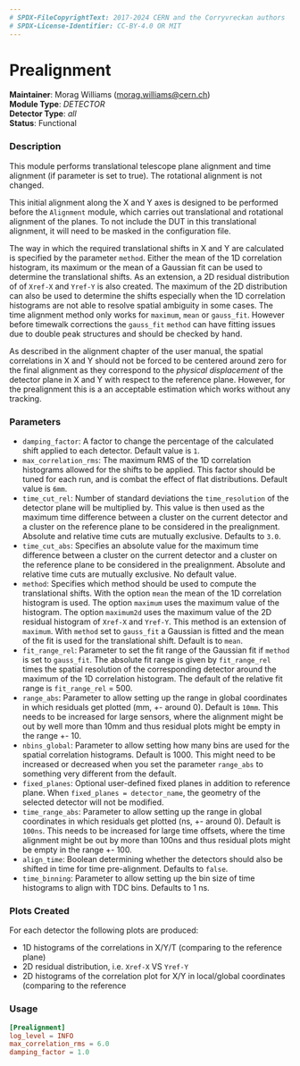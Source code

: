 ```yaml
---
# SPDX-FileCopyrightText: 2017-2024 CERN and the Corryvreckan authors
# SPDX-License-Identifier: CC-BY-4.0 OR MIT
---
```


# Prealignment

**Maintainer**: Morag Williams (<morag.williams@cern.ch>)  
**Module Type**: *DETECTOR*  
**Detector Type**: *all*  
**Status**: Functional  

### Description

This module performs translational telescope plane alignment and time alignment (if parameter is set to true). The rotational alignment is not changed.

This initial alignment along the X and Y axes is designed to be performed before the `Alignment` module, which carries out translational and rotational alignment of the planes. To not include the DUT in this translational alignment, it will need to be masked in the configuration file.

The way in which the required translational shifts in X and Y are calculated is specified by the parameter `method`.
Either the mean of the 1D correlation histogram, its maximum or the mean of a Gaussian fit can be used to determine the translational shifts. As an extension, a 2D residual distribution of of `Xref-X` and `Yref-Y` is also created. The maximum of the 2D distribution can also be used to determine the shifts especially when the 1D correlation histograms are not able to resolve spatial ambiguity in some cases.
The time alignment method only works for `maximum`, `mean` or `gauss_fit`. However before timewalk corrections the `gauss_fit` `method` can have fitting issues due to double peak structures and should be checked by hand.

As described in the alignment chapter of the user manual, the spatial correlations in X and Y should not be forced to be centered around zero for the final alignment as they correspond to the *physical displacement* of the detector plane in X and Y with respect to the reference plane.
However, for the prealignment this is a an acceptable estimation which works without any tracking.

### Parameters

* `damping_factor`: A factor to change the percentage of the calculated shift applied to each detector. Default value is `1`.
* `max_correlation_rms`: The maximum RMS of the 1D correlation histograms allowed for the shifts to be applied. This factor should be tuned for each run, and is combat the effect of flat distributions. Default value is `6mm`.
* `time_cut_rel`: Number of standard deviations the `time_resolution` of the detector plane will be multiplied by. This value is then used as the maximum time difference between a cluster on the current detector and a cluster on the reference plane to be considered in the prealignment. Absolute and relative time cuts are mutually exclusive. Defaults to `3.0`.
* `time_cut_abs`: Specifies an absolute value for the maximum time difference between a cluster on the current detector and a cluster on the reference plane to be considered in the prealignment. Absolute and relative time cuts are mutually exclusive. No default value.
* `method`: Specifies which method should be used to compute the translational shifts. With the option `mean` the mean of the 1D correlation histogram is used. The option `maximum` uses the maximum value of the histogram. The option `maximum2d` uses the maximum value of the 2D residual histogram of `Xref-X` and `Yref-Y`. This method is an extension of `maximum`. With `method` set to `gauss_fit` a Gaussian is fitted and the mean of the fit is used for the translational shift. Default is to `mean`.
* `fit_range_rel`: Parameter to set the fit range of the Gaussian fit if `method` is set to `gauss_fit`. The absolute fit range is given by `fit_range_rel` times the spatial resolution of the corresponding detector around the maximum of the 1D correlation histogram. The default of the relative fit range is `fit_range_rel` = 500.
* `range_abs`: Parameter to allow setting up the range in global coordinates in which residuals get plotted (mm, +- around 0). Default is `10mm`. This needs to be increased for large sensors, where the alignment might be out by well more than 10mm and thus residual plots might be empty in the range +- 10.
* `nbins_global`: Parameter to allow setting how many bins are used for the spatial correlation histograms. Default is 1000. This might need to be increased or decreased when you set the parameter `range_abs` to something very different from the default.
* `fixed_planes`: Optional user-defined fixed planes in addition to reference plane. When `fixed_planes = detector_name`, the geometry of the selected detector will not be modified.
* `time_range_abs`: Parameter to allow setting up the range in global coordinates in which residuals get plotted (ns, +- around 0). Default is `100ns`. This needs to be increased for large time offsets, where the time alignment might be out by more than 100ns and thus residual plots might be empty in the range +- 100.
* `align_time`: Boolean determining whether the detectors should also be shifted in time for time pre-alignment. Defaults to `false`.
* `time_binning`: Parameter to allow setting up the bin size of time histograms to align with TDC bins. Defaults to 1 ns.

### Plots Created

For each detector the following plots are produced:

* 1D histograms of the correlations in X/Y/T (comparing to the reference plane)
* 2D residual distribution, i.e. `Xref-X` VS `Yref-Y`
* 2D histograms of the correlation plot for X/Y in local/global coordinates (comparing to the reference

### Usage

```toml
[Prealignment]
log_level = INFO
max_correlation_rms = 6.0
damping_factor = 1.0
```
